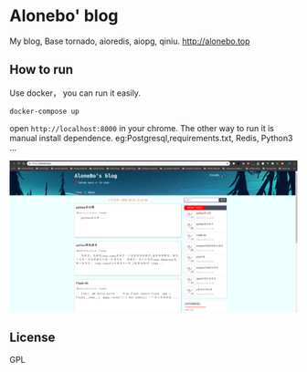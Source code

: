 # Alonebo' blog
My blog, Base tornado, aioredis, aiopg, qiniu.
http://alonebo.top

## How to run

Use docker， you can run it easily.

```
docker-compose up
```

open `http://localhost:8000` in your chrome. 
The other way to run it is manual install dependence.
eg:Postgresql,requirements.txt, Redis, Python3 ...

![demo01](https://github.com/AloneBo/Alonebo-blog/blob/master/blogdemo01.png)

## License
GPL

